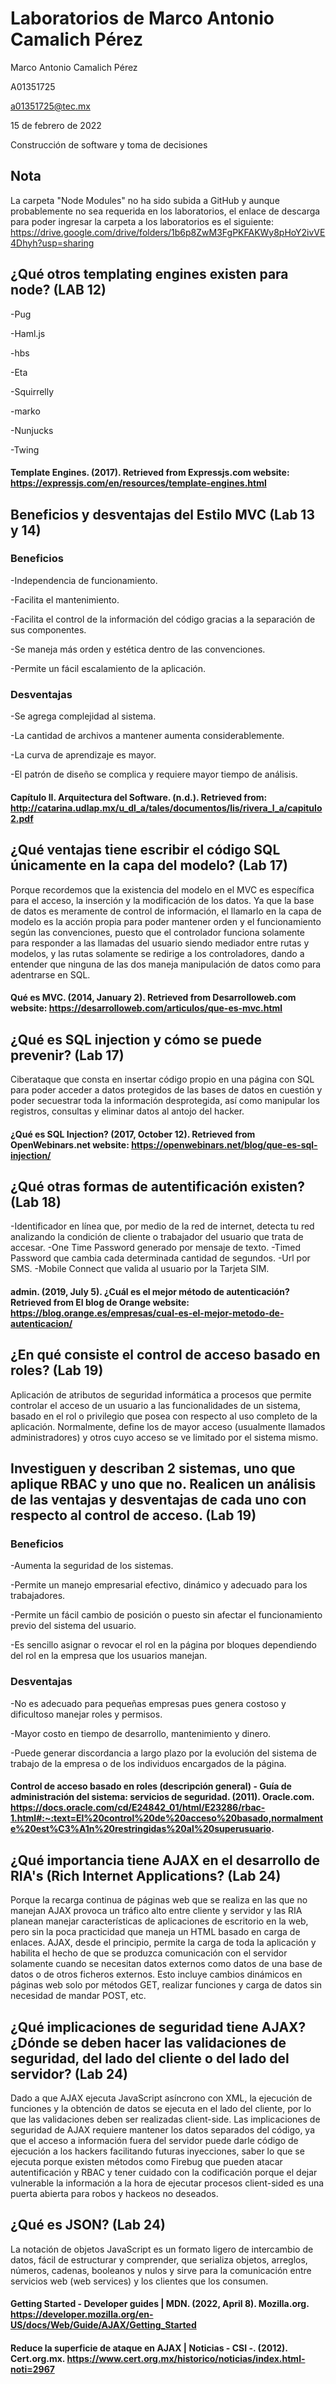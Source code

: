 # Laboratorios de Marco Antonio Camalich Pérez
Marco Antonio Camalich Pérez

A01351725

a01351725@tec.mx

15 de febrero de 2022

Construcción de software y toma de decisiones

## Nota 
La carpeta "Node Modules" no ha sido subida a GitHub y aunque probablemente no sea requerida en los laboratorios, el enlace de descarga para poder ingresar la carpeta a los laboratorios es el siguiente: https://drive.google.com/drive/folders/1b6p8ZwM3FgPKFAKWy8pHoY2ivVE4Dhyh?usp=sharing
## ¿Qué otros templating engines existen para node? (LAB 12)
-Pug

-Haml.js

-hbs

-Eta

-Squirrelly

-marko

-Nunjucks

-Twing
#### Template Engines. (2017). Retrieved from Expressjs.com website: https://expressjs.com/en/resources/template-engines.html
## Beneficios y desventajas del Estilo MVC (Lab 13 y 14)
### Beneficios
-Independencia de funcionamiento.

-Facilita el mantenimiento.

-Facilita el control de la información del código gracias a la separación de sus componentes.

-Se maneja más orden y estética dentro de las convenciones.

-Permite un fácil escalamiento de la aplicación.
### Desventajas
-Se agrega complejidad al sistema.

-La cantidad de archivos a mantener aumenta considerablemente.

-La curva de aprendizaje es mayor.

-El patrón de diseño se complica y requiere mayor tiempo de análisis.

#### Capítulo II. Arquitectura del Software. (n.d.). Retrieved from: http://catarina.udlap.mx/u_dl_a/tales/documentos/lis/rivera_l_a/capitulo2.pdf
## ¿Qué ventajas tiene escribir el código SQL únicamente en la capa del modelo? (Lab 17)
Porque recordemos que la existencia del modelo en el MVC es específica para el acceso, la inserción y la modificación de los datos. Ya que la base de datos es meramente de control de información, el llamarlo en la capa de modelo es la acción propia para poder mantener orden y el funcionamiento según las convenciones, puesto que el controlador funciona solamente para responder a las llamadas del usuario siendo mediador entre rutas y modelos, y las rutas solamente se redirige a los controladores, dando a entender que ninguna de las dos maneja manipulación de datos como para adentrarse en SQL.
#### Qué es MVC. (2014, January 2). Retrieved from Desarrolloweb.com website: https://desarrolloweb.com/articulos/que-es-mvc.html
## ¿Qué es SQL injection y cómo se puede prevenir? (Lab 17)
Ciberataque que consta en insertar código propio en una página con SQL para poder acceder a datos protegidos de las bases de datos en cuestión y poder secuestrar toda la información desprotegida, así como manipular los registros, consultas y eliminar datos al antojo del hacker.
#### ¿Qué es SQL Injection? (2017, October 12). Retrieved from OpenWebinars.net website: https://openwebinars.net/blog/que-es-sql-injection/
## ¿Qué otras formas de autentificación existen? (Lab 18)
-Identificador en línea que, por medio de la red de internet, detecta tu red analizando la condición de cliente o trabajador del usuario que trata de accesar.
-One Time Password generado por mensaje de texto.
-Timed Password que cambia cada determinada cantidad de segundos.
-Url por SMS.
-Mobile Connect que valida al usuario por la Tarjeta SIM.
#### admin. (2019, July 5). ¿Cuál es el mejor método de autenticación? Retrieved from El blog de Orange website: https://blog.orange.es/empresas/cual-es-el-mejor-metodo-de-autenticacion/
## ¿En qué consiste el control de acceso basado en roles? (Lab 19)
Aplicación de atributos de seguridad informática a procesos que permite controlar el acceso de un usuario a las funcionalidades de un sistema, basado en el rol o privilegio que posea con respecto al uso completo de la aplicación. Normalmente, define los de mayor acceso (usualmente llamados administradores) y otros cuyo acceso se ve limitado por el sistema mismo.
## Investiguen y describan 2 sistemas, uno que aplique RBAC y uno que no. Realicen un análisis de las ventajas y desventajas de cada uno con respecto al control de acceso. (Lab 19)
### Beneficios
-Aumenta la seguridad de los sistemas.

-Permite un manejo empresarial efectivo, dinámico y adecuado para los trabajadores.

-Permite un fácil cambio de posición o puesto sin afectar el funcionamiento previo del sistema del usuario.

-Es sencillo asignar o revocar el rol en la página por bloques dependiendo del rol en la empresa que los usuarios manejan.
### Desventajas
-No es adecuado para pequeñas empresas pues genera costoso y dificultoso manejar roles y permisos.

-Mayor costo en tiempo de desarrollo, mantenimiento y dinero.

-Puede generar discordancia a largo plazo por la evolución del sistema de trabajo de la empresa o de los individuos encargados de la página.
#### Control de acceso basado en roles (descripción general) - Guía de administración del sistema: servicios de seguridad. (2011). Oracle.com. https://docs.oracle.com/cd/E24842_01/html/E23286/rbac-1.html#:~:text=El%20control%20de%20acceso%20basado,normalmente%20est%C3%A1n%20restringidas%20al%20superusuario.
## ¿Qué importancia tiene AJAX en el desarrollo de RIA's (Rich Internet Applications? (Lab 24)
Porque la recarga continua de páginas web que se realiza en las que no manejan AJAX provoca un tráfico alto entre cliente y servidor y las RIA planean manejar características de aplicaciones de escritorio en la web, pero sin la poca practicidad que maneja un HTML basado en carga de enlaces. AJAX, desde el principio, permite la carga de toda la aplicación y habilita el hecho de que se produzca comunicación con el servidor solamente cuando se necesitan datos externos como datos de una base de datos o de otros ficheros externos. Esto incluye cambios dinámicos en páginas web solo por métodos GET, realizar funciones y carga de datos sin necesidad de mandar POST, etc.
## ¿Qué implicaciones de seguridad tiene AJAX? ¿Dónde se deben hacer las validaciones de seguridad, del lado del cliente o del lado del servidor? (Lab 24)
Dado a que AJAX ejecuta JavaScript asíncrono con XML, la ejecución de funciones y la obtención de datos se ejecuta en el lado del cliente, por lo que las validaciones deben ser realizadas client-side. Las implicaciones de seguridad de AJAX requiere mantener los datos separados del código, ya que el acceso a información fuera del servidor puede darle código de ejecución a los hackers facilitando futuras inyecciones, saber lo que se ejecuta porque existen métodos como Firebug que pueden atacar autentificación y RBAC y tener cuidado con la codificación porque el dejar vulnerable la información a la hora de ejecutar procesos client-sided es una puerta abierta para robos y hackeos no deseados. 
## ¿Qué es JSON? (Lab 24)
La notación de objetos JavaScript es un formato ligero de intercambio de datos, fácil de estructurar y comprender, que serializa objetos, arreglos, números, cadenas, booleanos y nulos y sirve para la comunicación entre servicios web (web services) y los clientes que los consumen.
#### Getting Started - Developer guides | MDN. (2022, April 8). Mozilla.org. https://developer.mozilla.org/en-US/docs/Web/Guide/AJAX/Getting_Started
#### Reduce la superficie de ataque en AJAX | Noticias - CSI -. (2012). Cert.org.mx. https://www.cert.org.mx/historico/noticias/index.html-noti=2967
